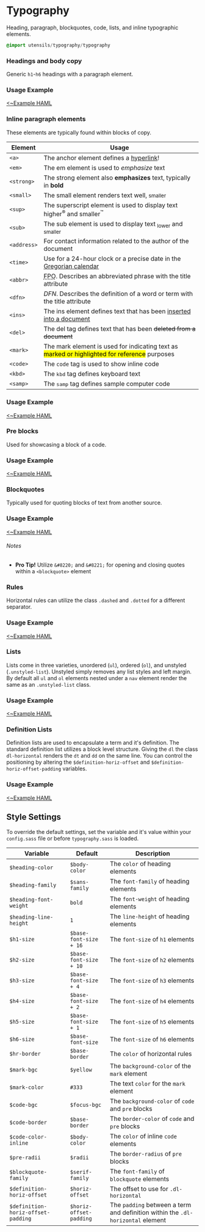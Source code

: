 
# Typography
Heading, paragraph, blockquotes, code, lists, and inline typographic
elements.

```sass
@import utensils/typography/typography
```

### Headings and body copy
Generic `h1`-`h6` headings with a paragraph element.

### Usage Example
[<~Example HAML](markup/typography_headings.html.haml)

### Inline paragraph elements
These elements are typically found within blocks of copy.

Element     | Usage
----------- | ----------------------------------------------
`<a>`       | The anchor element defines a [hyperlink](http://www.modeset.com/)!
`<em>`      | The em element is used to _emphasize_ text
`<strong>`  | The strong element also <strong>emphasizes</strong> text, typically in <strong>bold</strong>
`<small>`   | The small element renders text well, <small>smaller</small>
`<sup>`     | The superscript element is used to display text higher<sup>&reg;</sup> and smaller<sup>&trade;</sup>
`<sub>`     | The sub element is used to display text <sub>lower</sub> and <sub>smaller</sub>
`<address>` | For contact information related to the author of the document
`<time>`    | Use for a <time>24-hour</time> clock or a precise date in the [Gregorian calendar](http://en.wikipedia.org/wiki/Gregorian_calendar)
`<abbr>`    | <abbr title="For Placement Only">FPO</abbr>. Describes an abbreviated phrase with the title attribute
`<dfn>`     | <dfn title="This is a definition">DFN</dfn>. Describes the definition of a word or term with the title attribute
`<ins>`     | The ins element defines text that has been <ins>inserted into a document</ins>
`<del>`     | The del tag defines text that has been <del>deleted from a document</del>
`<mark>`    | The mark element is used for indicating text as <mark>marked or highlighted for reference</mark> purposes
`<code>`    | The <code>code</code> tag is used to show inline code
`<kbd>`     | The <kbd>kbd</kbd> tag defines keyboard text
`<samp>`    | The <samp>samp</samp> tag defines sample computer code

### Usage Example
[<~Example HAML](markup/typography_inline.html.haml)

### Pre blocks
Used for showcasing a block of a code.

### Usage Example
[<~Example HAML](markup/typography_pre.html.haml)

### Blockquotes
Typically used for quoting blocks of text from another source.

### Usage Example
[<~Example HAML](markup/typography_blockquote.html.haml)

###### Notes
- **Pro Tip!** Utilize `&#8220;` and `&#8221;` for opening and closing
  quotes within a `<blockquote>` element

### Rules
Horizontal rules can utilize the class `.dashed` and `.dotted` for a
different separator.

### Usage Example
[<~Example HAML](markup/typography_rules.html.haml)

### Lists
Lists come in three varieties, unordered (`ul`), ordered (`ol`), and
unstyled (`.unstyled-list`). Unstyled simply removes any list styles and
left margin. By default all `ul` and `ol` elements nested under a `nav`
element render the same as an `.unstyled-list` class.

### Usage Example
[<~Example HAML](markup/typography_lists.html.haml)

### Definition Lists
Definition lists are used to encapsulate a term and it's definition. The
standard definition list utilizes a block level structure. Giving the
`dl` the class `dl-horizontal` renders the `dt` and `dd` on the same
line. You can control the positioning by altering the
`$definition-horiz-offset` and `$definition-horiz-offset-padding`
variables.

### Usage Example
[<~Example HAML](markup/typography_definition.html.haml)


## Style Settings
To override the default settings, set the variable and it's value within
your `config.sass` file or before `typography.sass` is loaded.

Variable                           | Default                 | Description
---------------------------------- | ----------------------- | -------------------------------------------
`$heading-color`                   | `$body-color`           | The `color` of heading elements
`$heading-family`                  | `$sans-family`          | The `font-family` of heading elements
`$heading-font-weight`             | `bold`                  | The `font-weight` of heading elements
`$heading-line-height`             | `1`                     | The `line-height` of heading elements
`$h1-size`                         | `$base-font-size + 16`  | The `font-size` of `h1` elements
`$h2-size`                         | `$base-font-size + 10`  | The `font-size` of `h2` elements
`$h3-size`                         | `$base-font-size + 4`   | The `font-size` of `h3` elements
`$h4-size`                         | `$base-font-size + 2`   | The `font-size` of `h4` elements
`$h5-size`                         | `$base-font-size + 1`   | The `font-size` of `h5` elements
`$h6-size`                         | `$base-font-size`       | The `font-size` of `h6` elements
`$hr-border`                       | `$base-border`          | The `color` of horizontal rules
`$mark-bgc`                        | `$yellow`               | The `background-color` of the `mark` element
`$mark-color`                      | `#333`                  | The text `color` for the `mark` element
`$code-bgc`                        | `$focus-bgc`            | The `background-color` of `code` and `pre` blocks
`$code-border`                     | `$base-border`          | The `border-color` of `code` and `pre` blocks
`$code-color-inline`               | `$body-color`           | The `color` of inline `code` elements
`$pre-radii`                       | `$radii`                | The `border-radius` of `pre` blocks
`$blockquote-family`               | `$serif-family`         | The `font-family` of `blockquote` elements
`$definition-horiz-offset`         | `$horiz-offset`         | The offset to use for `.dl-horizontal`
`$definition-horiz-offset-padding` | `$horiz-offset-padding` | The `padding` between a term and definition within the `.dl-horizontal` element

